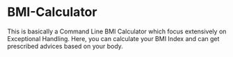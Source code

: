 # BMI-Calculator
This is basically a Command Line BMI Calculator which focus extensively on Exceptional Handling. Here, you can calculate your BMI Index and can get prescribed advices based on your body.
